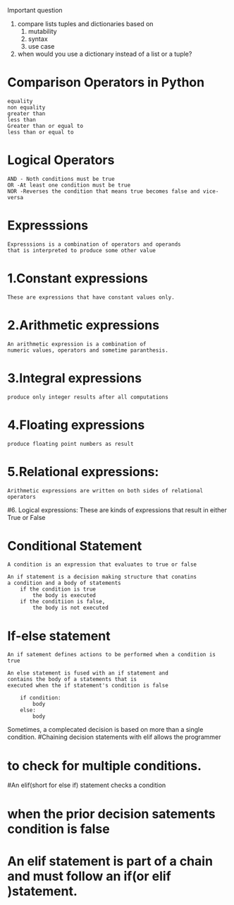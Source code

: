 Important question

1. compare lists tuples and dictionaries based on
   1. mutability
   2. syntax
   3. use case
2. when would you use a dictionary instead of a list or a tuple?

# Comparison Operators in Python

    equality
    non equality
    greater than
    less than
    Greater than or equal to
    less than or equal to

# Logical Operators

    AND - Noth conditions must be true
    OR -At least one condition must be true
    NOR -Reverses the condition that means true becomes false and vice-versa

# Expresssions

    Expresssions is a combination of operators and operands
    that is interpreted to produce some other value

# 1.Constant expressions

    These are expressions that have constant values only.

# 2.Arithmetic expressions

    An arithmetic expression is a combination of
    numeric values, operators and sometime paranthesis.

# 3.Integral expressions

    produce only integer results after all computations

# 4.Floating expressions

    produce floating point numbers as result

# 5.Relational expressions:

    Arithmetic expressions are written on both sides of relational operators

#6. Logical expressions:
These are kinds of expressions
that result in either True or False

# Conditional Statement

    A condition is an expression that evaluates to true or false

    An if statement is a decision making structure that conatins
    a condition and a body of statements
        if the condition is true
            the body is executed
        if the conditiion is false,
            the body is not executed

# If-else statement

    An if satement defines actions to be performed when a condition is true

    An else statement is fused with an if statement and
    contains the body of a statements that is
    executed when the if statement's condition is false

        if condition:
            body
        else:
            body

Sometimes, a complecated decision is based on more than a single condition.
#Chaining decision statements with elif allows the programmer

# to check for multiple conditions.

#An elif(short for else if) statement checks a condition

# when the prior decision satements condition is false

# An elif statement is part of a chain and must follow an if(or elif )statement.
